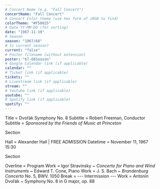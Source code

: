 ```yaml
---
# Concert Name (e.g. "Fall Concert")
concertName: "Fall Concert"
# Concert Color theme (use hex form of sRGB to find)
colorTheme: "#F58025"
# Date YY-MM-DD (for sorting)
date: "1967-11-19"
# Season
season: "1967/68"
# Is current season?
current: "false"
# Poster filename (without extension)
poster: "67-68Season"
# Google Calendar link (if applicable)
calendar: ""
# Ticket link (if applicable)
tickets: ""
# Livestream link (if applicable)
stream: ""
# Youtube link (if applicable)
youtube: ""
# Spotify link (if applicable)
spotify: ""
---
```

Title = Dvořák Symphony No. 8
Subtitle = Robert Freeman, Conductor
Subtitle = *Sponsored by the Friends of Music at Princeton*

Section

Hall = Alexander Hall | FREE ADMISSION
Datetime = November 11, 1967 15:30

Section

Overline = Program
Work = Igor Stravinsky ~ *Concerto for Piano and Wind Instruments* ~ Edward T. Cone, Piano
Work = J. S. Bach ~ *Brandenburg Concerto* No. 5, BWV. 1050
Break = --- Intermission ---
Work = Antonín Dvořák ~ Symphony No. 8 in G major, op. 88
